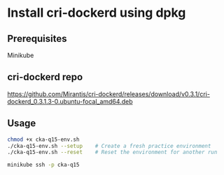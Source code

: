 # Install cri-dockerd using dpkg

## Prerequisites
Minikube 

## cri-dockerd repo

https://github.com/Mirantis/cri-dockerd/releases/download/v0.3.1/cri-dockerd_0.3.1.3-0.ubuntu-focal_amd64.deb


## Usage

```sh
chmod +x cka-q15-env.sh
./cka-q15-env.sh --setup    # Create a fresh practice environment
./cka-q15-env.sh --reset    # Reset the environment for another run

minikube ssh -p cka-q15
```